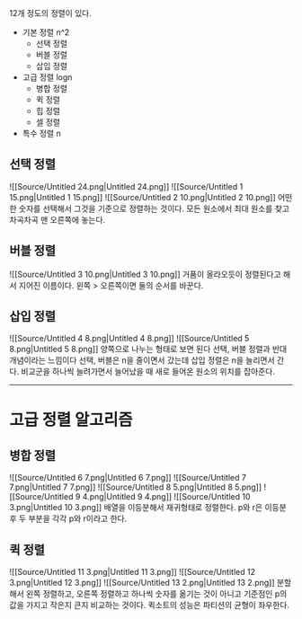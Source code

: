 12개 정도의 정렬이 있다.
- 기본 정렬 n^2
    - 선택 정렬
    - 버블 정렬
    - 삽입 정렬
- 고급 정렬 logn
    - 병합 정렬
    - 퀵 정렬
    - 힙 정렬
    - 셀 정렬
- 특수 정렬 n
  
## 선택 정렬
![[Source/Untitled 24.png|Untitled 24.png]]
![[Source/Untitled 1 15.png|Untitled 1 15.png]]
![[Source/Untitled 2 10.png|Untitled 2 10.png]]
어떤 한 숫자를 선택해서 그것을 기준으로 정렬하는 것이다.
모든 원소에서 최대 원소를 찾고 차곡차곡 맨 오른쪽에 놓는다.
  
## 버블 정렬
![[Source/Untitled 3 10.png|Untitled 3 10.png]]
거품이 올라오듯이 정렬된다고 해서 지어진 이름이다.
왼쪽 > 오른쪽이면 둘의 순서를 바꾼다.
  
## 삽입 정렬
![[Source/Untitled 4 8.png|Untitled 4 8.png]]
![[Source/Untitled 5 8.png|Untitled 5 8.png]]
양쪽으로 나누는 형태로 보면 된다
선택, 버블 정렬과 반대 개념이라는 느낌이다
선택, 버블은 n을 줄이면서 갔는데 삽입 정렬은 n을 늘리면서 간다.
비교군을 하나씩 늘려가면서 늘어났을 때 새로 들어온 원소의 위치를 잡아준다.
  
---
# 고급 정렬 알고리즘
## 병합 정렬
![[Source/Untitled 6 7.png|Untitled 6 7.png]]
![[Source/Untitled 7 7.png|Untitled 7 7.png]]
![[Source/Untitled 8 5.png|Untitled 8 5.png]]
![[Source/Untitled 9 4.png|Untitled 9 4.png]]
![[Source/Untitled 10 3.png|Untitled 10 3.png]]
배열을 이등분해서 재귀형태로 정렬한다.
p와 r은 이등분 후 두 부분을 각각 p와 r이라고 한다.
  
## 퀵 정렬
![[Source/Untitled 11 3.png|Untitled 11 3.png]]
![[Source/Untitled 12 3.png|Untitled 12 3.png]]
![[Source/Untitled 13 2.png|Untitled 13 2.png]]
분할해서 왼쪽 정렬하고, 오른쪽 정렬하고
하나씩 숫자를 옮기는 것이 아니고
기준점인 p의 값을 가지고 작은지 큰지 비교하는 것이다.
퀵소트의 성능은 파티션의 균형이 좌우한다.